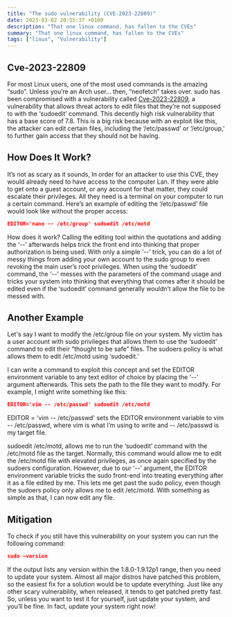 ```yaml
---
title: "The sudo vulnerability (CVE-2023-22809)"
date: 2023-03-02 20:55:37 +0100
description: "That one linux command, has fallen to the CVEs"
summary: "That one linux command, has fallen to the CVEs"
tags: ["linux", "Vulnerability"]
---
```


## Cve-2023-22809
For most Linux users, one of the most used commands is the amazing “sudo”. Unless you’re an Arch user… then, “neofetch” takes over. sudo has been compromised with a vulnerability called [Cve-2023-22809](https://nvd.nist.gov/vuln/detail/CVE-2023-22809), a vulnerability that allows threat actors to edit files that they’re not supposed to with the ‘sudoedit’ command. This decently high risk vulnerability that has a base score of 7.8. This is a big risk because with an exploit like this, the attacker can edit certain files, including the ‘/etc/passwd’ or ‘/etc/group,’ to further gain access that they should not be having.

## How Does It Work?
It’s not as scary as it sounds, In order for an attacker to use this CVE, they would already need to have access to the computer Lan. If they were able to get onto a guest account, or any account for that matter, they could escalate their privileges. All they need is a terminal on your computer to run a certain command. Here’s an example of editing the ‘/etc/passwd’ file would look like without the proper access:

```json
EDITOR='nano -- /etc/group' sudoedit /etc/motd
```

How does it work? Calling the editing tool within the quotations and adding the ‘--’ afterwards helps trick the front end into thinking that proper authorization is being used. With only a simple ‘--’ trick, you can do a lot of messy things from adding your own account to the sudo group to even revoking the main user’s root privileges. When using the ‘sudoedit’ command, the ‘--’ messes with the parameters of the command usage and tricks your system into thinking that everything that comes after it should be edited even if the ‘sudoedit’ command generally wouldn’t allow the file to be messed with.

## Another Example
Let's say I want to modify the /etc/group file on your system. My victim has a user account with sudo privileges that allows them to use the ‘sudoedit’ command to edit their “thought to be safe” files. The sudoers policy is what allows them to edit /etc/motd using ‘sudoedit.’

I can write a command to exploit this concept and set the EDITOR environment variable to any text editor of choice by placing the ‘--’ argument afterwards. This sets the path to the file they want to modify. For example, I might write something like this:

```json
EDITOR='vim -- /etc/passwd' sudoedit /etc/motd
```

EDITOR = 'vim -- /etc/passwd' sets the EDITOR environment variable to vim -- /etc/passwd, where vim is what I’m using to write and -- /etc/passwd is my target file.

sudoedit /etc/motd, allows me to run the ‘sudoedit’ command with the /etc/motd file as the target. Normally, this command would allow me to edit the /etc/motd file with elevated privileges, as once again specified by the sudoers configuration. However, due to our ‘--’ argument, the EDITOR environment variable tricks the sudo front-end into treating everything after it as a file edited by me. This lets me get past the sudo policy, even though the sudoers policy only allows me to edit /etc/motd. With something as simple as that, I can now edit any file.

## Mitigation

To check if you still have this vulnerability on your system you can run the following command:

```json
sudo –version
```

If the output lists any version within the 1.8.0-1.9.12p1 range, then you need to update your system. Almost all major distros have patched this problem, so the easiest fix for a solution would be to update everything. Just like any other scary vulnerability, when released, it tends to get patched pretty fast. So, unless you want to test it for yourself, just update your system, and you’ll be fine. In fact, update your system right now!






